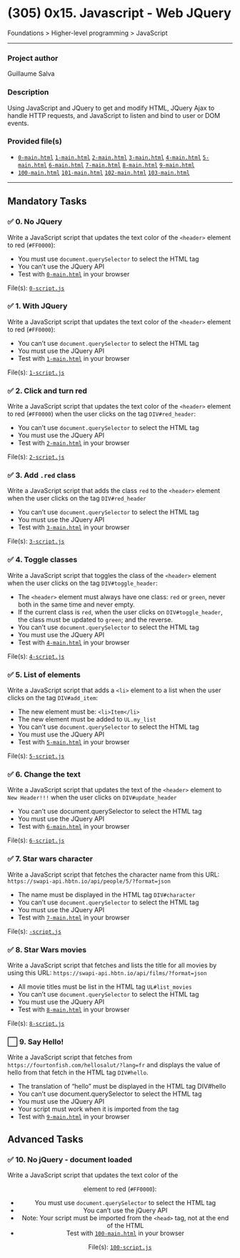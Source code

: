 # (305) 0x15. Javascript - Web JQuery
Foundations > Higher-level programming > JavaScript

---

### Project author
Guillaume Salva

### Description
Using JavaScript and JQuery to get and modify HTML, JQuery Ajax to handle HTTP requests, and JavaScript to listen and bind to user or DOM events.

### Provided file(s)
* [`0-main.html`](./tests/0-main.html) [`1-main.html`](./tests/1-main.html) [`2-main.html`](./tests/2-main.html) [`3-main.html`](./tests/3-main.html) [`4-main.html`](./tests/4-main.html) [`5-main.html`](./tests/5-main.html) [`6-main.html`](./tests/6-main.html) [`7-main.html`](./tests/7-main.html) [`8-main.html`](./tests/8-main.html) [`9-main.html`](./tests/9-main.html)
* [`100-main.html`](./tests/100-main.html) [`101-main.html`](./tests/101-main.html) [`102-main.html`](./tests/102-main.html) [`103-main.html`](./tests/103-main.html)

---

## Mandatory Tasks

### :white_check_mark: 0. No JQuery
Write a JavaScript script that updates the text color of the `<header>` element to red (`#FF0000`):
* You must use `document.querySelector` to select the HTML tag
* You can’t use the JQuery API
* Test with [`0-main.html`](./tests/0-main.html) in your browser

File(s): [`0-script.js`](./0-script.js)

### :white_check_mark: 1. With JQuery
Write a JavaScript script that updates the text color of the `<header>` element to red (`#FF0000`):
* You can’t use `document.querySelector` to select the HTML tag
* You must use the JQuery API
* Test with [`1-main.html`](./tests/1-main.html) in your browser

File(s): [`1-script.js`](./1-script.js)

### :white_check_mark: 2. Click and turn red
Write a JavaScript script that updates the text color of the `<header>` element to red (`#FF0000`) when the user clicks on the tag `DIV#red_header`:
* You can’t use `document.querySelector` to select the HTML tag
* You must use the JQuery API
* Test with [`2-main.html`](./tests/2-main.html) in your browser

File(s): [`2-script.js`](./2-script.js)

### :white_check_mark: 3. Add `.red` class
Write a JavaScript script that adds the class `red` to the `<header>` element when the user clicks on the tag `DIV#red_header`
* You can’t use `document.querySelector` to select the HTML tag
* You must use the JQuery API
* Test with [`3-main.html`](./tests/3-main.html) in your browser

File(s): [`3-script.js`](./3-script.js)

### :white_check_mark: 4. Toggle classes
Write a JavaScript script that toggles the class of the `<header>` element when the user clicks on the tag `DIV#toggle_header`:
* The `<header>` element must always have one class: `red` or `green`, never both in the same time and never empty.
* If the current class is `red`, when the user clicks on `DIV#toggle_header`, the class must be updated to `green`; and the reverse.
* You can’t use `document.querySelector` to select the HTML tag
* You must use the JQuery API
* Test with [`4-main.html`](./tests/4-main.html) in your browser

File(s): [`4-script.js`](./4-script.js)

### :white_check_mark: 5. List of elements
Write a JavaScript script that adds a `<li>` element to a list when the user clicks on the tag `DIV#add_item`:
* The new element must be: `<li>Item</li>`
* The new element must be added to `UL.my_list`
* You can’t use `document.querySelector` to select the HTML tag
* You must use the JQuery API
* Test with [`5-main.html`](./tests/5-main.html) in your browser

File(s): [`5-script.js`](./5-script.js)

### :white_check_mark: 6. Change the text
Write a JavaScript script that updates the text of the `<header>` element to `New Header!!!` when the user clicks on `DIV#update_header`
* You can’t use document.querySelector to select the HTML tag
* You must use the JQuery API
* Test with [`6-main.html`](./tests/6-main.html) in your browser

File(s): [`6-script.js`](./6-script.js)

### :white_check_mark: 7. Star wars character
Write a JavaScript script that fetches the character name from this URL: `https://swapi-api.hbtn.io/api/people/5/?format=json`
* The name must be displayed in the HTML tag `DIV#character`
* You can’t use `document.querySelector` to select the HTML tag
* You must use the JQuery API
* Test with [`7-main.html`](./tests/7-main.html) in your browser

File(s): [`-script.js`](./-script.js)

### :white_check_mark: 8. Star Wars movies
Write a JavaScript script that fetches and lists the title for all movies by using this URL: `https://swapi-api.hbtn.io/api/films/?format=json`
* All movie titles must be list in the HTML tag `UL#list_movies`
* You can’t use `document.querySelector` to select the HTML tag
* You must use the JQuery API
* Test with [`8-main.html`](./tests/8-main.html) in your browser

File(s): [`8-script.js`](./8-script.js)

### :white_large_square: 9. Say Hello!
Write a JavaScript script that fetches from `https://fourtonfish.com/hellosalut/?lang=fr` and displays the value of hello from that fetch in the HTML tag `DIV#hello`.
* The translation of “hello” must be displayed in the HTML tag DIV#hello
* You can’t use document.querySelector to select the HTML tag
* You must use the JQuery API
* Your script must work when it is imported from the <head> tag
* Test with [`9-main.html`](./tests/9-main.html) in your browser

## Advanced Tasks

### :white_check_mark: 10. No jQuery - document loaded
Write a JavaScript script that updates the text color of the <header> element to red (`#FF0000`):
* You must use `document.querySelector` to select the HTML tag
* You can’t use the jQuery API
* Note: Your script must be imported from the `<head>` tag, not at the end of the HTML
* Test with [`100-main.html`](./tests/100-main.html) in your browser

File(s): [`100-script.js`](./100-script.js)
